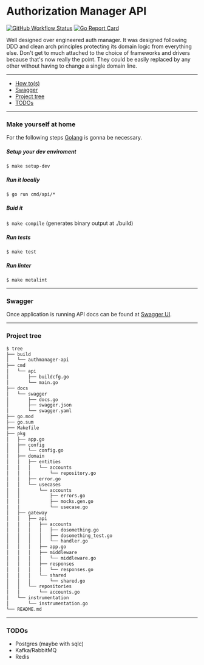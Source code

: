 # Authorization Manager API

[![GitHub Workflow Status](https://img.shields.io/github/workflow/status/fernandodr19/api-barebones/Main?style=flat-square)](https://github.com/fernandodr19/api-barebones/actions?query=workflow%3AMain)
[![Go Report Card](https://goreportcard.com/badge/github.com/fernandodr19/api-barebones)](https://goreportcard.com/report/github.com/fernandodr19/api-barebones)

Well designed over engineered auth manager. It was designed following DDD and clean arch principles protecting its domain logic from everything else. Don't get to much attached to the choice of frameworks and drivers because that's now really the point. They could be easily replaced by any other without having to change a single domain line.

----------------------------------

- [How to(s)](#make-yourself-at-home)
- [Swagger](#swagger) 
- [Project tree](#project-tree) 
- [TODOs](#todos)

----------------------------------

### Make yourself at home
For the following steps [Golang](https://golang.org/doc/install) is gonna be necessary.

##### Setup your dev enviroment
``$ make setup-dev``

##### Run it locally
``$ go run cmd/api/*``

##### Buid it
``$ make compile`` (generates binary output at ./build)

##### Run tests
``$ make test``

##### Run linter
``$ make metalint``

----------------------------------

### Swagger
Once application is running API docs can be found at [Swagger UI](http://localhost:3000/docs/v1/authmanager/swagger/index.html).

----------------------------------

### Project tree
```bash
$ tree
├── build
│   └── authmanager-api
├── cmd
│   └── api
│       ├── buildcfg.go
│       └── main.go
├── docs
│   └── swagger
│       ├── docs.go
│       ├── swagger.json
│       └── swagger.yaml
├── go.mod
├── go.sum
├── Makefile
├── pkg
│   ├── app.go
│   ├── config
│   │   └── config.go
│   ├── domain
│   │   ├── entities
│   │   │   └── accounts
│   │   │       └── repository.go
│   │   ├── error.go
│   │   └── usecases
│   │       └── accounts
│   │           ├── errors.go
│   │           ├── mocks.gen.go
│   │           └── usecase.go
│   ├── gateway
│   │   ├── api
│   │   │   ├── accounts
│   │   │   │   ├── dosomething.go
│   │   │   │   ├── dosomething_test.go
│   │   │   │   └── handler.go
│   │   │   ├── app.go
│   │   │   ├── middleware
│   │   │   │   └── middleware.go
│   │   │   ├── responses
│   │   │   │   └── responses.go
│   │   │   └── shared
│   │   │       └── shared.go
│   │   └── repositories
│   │       └── accounts.go
│   └── instrumentation
│       └── instrumentation.go
└── README.md
```

----------------------------------

### TODOs
- Postgres (maybe with sqlc)
- Kafka/RabbitMQ
- Redis